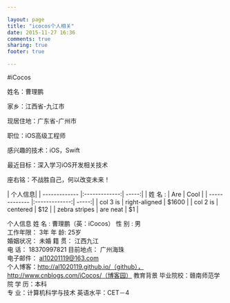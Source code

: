 ```yaml
---

layout: page
title: "icocos个人相关"
date: 2015-11-27 16:36
comments: true
sharing: true
footer: true

---
```




#iCocos


姓名：曹理鹏


家乡：江西省-九江市


现居住地：广东省-广州市


职位：iOS高级工程师


感兴趣的技术：iOS，Swift


最近目标：深入学习iOS开发相关技术


座右铭：不战胜自己，何以改变未来！




|   个人信息|
| ------------- |:-------------:| -----:|
| 姓    名 :      | Are           | Cool  |
| ------------- |:-------------:| -----:|
| col 3 is      | right-aligned | $1600 |
| col 2 is      | centered      |   $12 |
| zebra stripes | are neat      |    $1 |


个人信息姓    名 :   曹理鹏（英：iCocos）			性    别 :  男            工作年限：	3年    					年    龄:  25岁  婚姻状况：	未婚					    	籍    贯： 江西九江 		电    话：	18370997821	        		目前地点： 广州海珠        电子邮件：	al10201119@163.com           个人博客：http://al1020119.github.io/（github），http://www.cnblogs.com/iCocos/（博客园）教育背景毕业院校：赣南师范学院		学    历：本科		专    业：计算机科学与技术	英语水平：CET－4